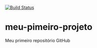 
[![Build Status](https://travis-ci.org/CristianoAlvesJesus/meu-pimeiro-projeto.svg?branch=master)](https://travis-ci.org/CristianoAlvesJesus/meu-pimeiro-projeto)
# meu-pimeiro-projeto
Meu primeiro repositório GitHub
